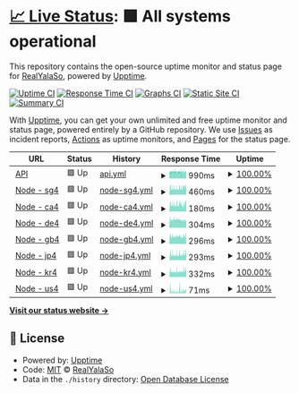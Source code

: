 # [📈 Live Status](https://status.yalaso.top): <!--live status--> **🟩 All systems operational**

This repository contains the open-source uptime monitor and status page for [RealYalaSo](https://status.yalaso.top), powered by [Upptime](https://github.com/upptime/upptime).

[![Uptime CI](https://github.com/RealYalaSo/status/workflows/Uptime%20CI/badge.svg)](https://github.com/RealYalaSo/status/actions?query=workflow%3A%22Uptime+CI%22)
[![Response Time CI](https://github.com/RealYalaSo/status/workflows/Response%20Time%20CI/badge.svg)](https://github.com/RealYalaSo/status/actions?query=workflow%3A%22Response+Time+CI%22)
[![Graphs CI](https://github.com/RealYalaSo/status/workflows/Graphs%20CI/badge.svg)](https://github.com/RealYalaSo/status/actions?query=workflow%3A%22Graphs+CI%22)
[![Static Site CI](https://github.com/RealYalaSo/status/workflows/Static%20Site%20CI/badge.svg)](https://github.com/RealYalaSo/status/actions?query=workflow%3A%22Static+Site+CI%22)
[![Summary CI](https://github.com/RealYalaSo/status/workflows/Summary%20CI/badge.svg)](https://github.com/RealYalaSo/status/actions?query=workflow%3A%22Summary+CI%22)

With [Upptime](https://upptime.js.org), you can get your own unlimited and free uptime monitor and status page, powered entirely by a GitHub repository. We use [Issues](https://github.com/RealYalaSo/status/issues) as incident reports, [Actions](https://github.com/RealYalaSo/status/actions) as uptime monitors, and [Pages](https://status.yalaso.top) for the status page.

<!--start: status pages-->
<!-- This summary is generated by Upptime (https://github.com/upptime/upptime) -->
<!-- Do not edit this manually, your changes will be overwritten -->
<!-- prettier-ignore -->
| URL | Status | History | Response Time | Uptime |
| --- | ------ | ------- | ------------- | ------ |
| <img alt="" src="https://favicons.githubusercontent.com/api.yalaso.top" height="13"> [API](https://api.yalaso.top/api/v1/ping) | 🟩 Up | [api.yml](https://github.com/superrr-vpn/status/commits/HEAD/history/api.yml) | <details><summary><img alt="Response time graph" src="./graphs/api/response-time-week.png" height="20"> 990ms</summary><br><a href="https://status.yalaso.top/history/api"><img alt="Response time 993" src="https://img.shields.io/endpoint?url=https%3A%2F%2Fraw.githubusercontent.com%2Fsuperrr-vpn%2Fstatus%2FHEAD%2Fapi%2Fapi%2Fresponse-time.json"></a><br><a href="https://status.yalaso.top/history/api"><img alt="24-hour response time 964" src="https://img.shields.io/endpoint?url=https%3A%2F%2Fraw.githubusercontent.com%2Fsuperrr-vpn%2Fstatus%2FHEAD%2Fapi%2Fapi%2Fresponse-time-day.json"></a><br><a href="https://status.yalaso.top/history/api"><img alt="7-day response time 990" src="https://img.shields.io/endpoint?url=https%3A%2F%2Fraw.githubusercontent.com%2Fsuperrr-vpn%2Fstatus%2FHEAD%2Fapi%2Fapi%2Fresponse-time-week.json"></a><br><a href="https://status.yalaso.top/history/api"><img alt="30-day response time 993" src="https://img.shields.io/endpoint?url=https%3A%2F%2Fraw.githubusercontent.com%2Fsuperrr-vpn%2Fstatus%2FHEAD%2Fapi%2Fapi%2Fresponse-time-month.json"></a><br><a href="https://status.yalaso.top/history/api"><img alt="1-year response time 993" src="https://img.shields.io/endpoint?url=https%3A%2F%2Fraw.githubusercontent.com%2Fsuperrr-vpn%2Fstatus%2FHEAD%2Fapi%2Fapi%2Fresponse-time-year.json"></a></details> | <details><summary><a href="https://status.yalaso.top/history/api">100.00%</a></summary><a href="https://status.yalaso.top/history/api"><img alt="All-time uptime 100.00%" src="https://img.shields.io/endpoint?url=https%3A%2F%2Fraw.githubusercontent.com%2Fsuperrr-vpn%2Fstatus%2FHEAD%2Fapi%2Fapi%2Fuptime.json"></a><br><a href="https://status.yalaso.top/history/api"><img alt="24-hour uptime 100.00%" src="https://img.shields.io/endpoint?url=https%3A%2F%2Fraw.githubusercontent.com%2Fsuperrr-vpn%2Fstatus%2FHEAD%2Fapi%2Fapi%2Fuptime-day.json"></a><br><a href="https://status.yalaso.top/history/api"><img alt="7-day uptime 100.00%" src="https://img.shields.io/endpoint?url=https%3A%2F%2Fraw.githubusercontent.com%2Fsuperrr-vpn%2Fstatus%2FHEAD%2Fapi%2Fapi%2Fuptime-week.json"></a><br><a href="https://status.yalaso.top/history/api"><img alt="30-day uptime 100.00%" src="https://img.shields.io/endpoint?url=https%3A%2F%2Fraw.githubusercontent.com%2Fsuperrr-vpn%2Fstatus%2FHEAD%2Fapi%2Fapi%2Fuptime-month.json"></a><br><a href="https://status.yalaso.top/history/api"><img alt="1-year uptime 100.00%" src="https://img.shields.io/endpoint?url=https%3A%2F%2Fraw.githubusercontent.com%2Fsuperrr-vpn%2Fstatus%2FHEAD%2Fapi%2Fapi%2Fuptime-year.json"></a></details>
| <img alt="" src="https://favicons.githubusercontent.com/sg4.yalaso.top" height="13"> [Node - sg4](http://sg4.yalaso.top/api/v1/ping) | 🟩 Up | [node-sg4.yml](https://github.com/superrr-vpn/status/commits/HEAD/history/node-sg4.yml) | <details><summary><img alt="Response time graph" src="./graphs/node-sg4/response-time-week.png" height="20"> 460ms</summary><br><a href="https://status.yalaso.top/history/node-sg4"><img alt="Response time 460" src="https://img.shields.io/endpoint?url=https%3A%2F%2Fraw.githubusercontent.com%2Fsuperrr-vpn%2Fstatus%2FHEAD%2Fapi%2Fnode-sg4%2Fresponse-time.json"></a><br><a href="https://status.yalaso.top/history/node-sg4"><img alt="24-hour response time 475" src="https://img.shields.io/endpoint?url=https%3A%2F%2Fraw.githubusercontent.com%2Fsuperrr-vpn%2Fstatus%2FHEAD%2Fapi%2Fnode-sg4%2Fresponse-time-day.json"></a><br><a href="https://status.yalaso.top/history/node-sg4"><img alt="7-day response time 460" src="https://img.shields.io/endpoint?url=https%3A%2F%2Fraw.githubusercontent.com%2Fsuperrr-vpn%2Fstatus%2FHEAD%2Fapi%2Fnode-sg4%2Fresponse-time-week.json"></a><br><a href="https://status.yalaso.top/history/node-sg4"><img alt="30-day response time 460" src="https://img.shields.io/endpoint?url=https%3A%2F%2Fraw.githubusercontent.com%2Fsuperrr-vpn%2Fstatus%2FHEAD%2Fapi%2Fnode-sg4%2Fresponse-time-month.json"></a><br><a href="https://status.yalaso.top/history/node-sg4"><img alt="1-year response time 460" src="https://img.shields.io/endpoint?url=https%3A%2F%2Fraw.githubusercontent.com%2Fsuperrr-vpn%2Fstatus%2FHEAD%2Fapi%2Fnode-sg4%2Fresponse-time-year.json"></a></details> | <details><summary><a href="https://status.yalaso.top/history/node-sg4">100.00%</a></summary><a href="https://status.yalaso.top/history/node-sg4"><img alt="All-time uptime 100.00%" src="https://img.shields.io/endpoint?url=https%3A%2F%2Fraw.githubusercontent.com%2Fsuperrr-vpn%2Fstatus%2FHEAD%2Fapi%2Fnode-sg4%2Fuptime.json"></a><br><a href="https://status.yalaso.top/history/node-sg4"><img alt="24-hour uptime 100.00%" src="https://img.shields.io/endpoint?url=https%3A%2F%2Fraw.githubusercontent.com%2Fsuperrr-vpn%2Fstatus%2FHEAD%2Fapi%2Fnode-sg4%2Fuptime-day.json"></a><br><a href="https://status.yalaso.top/history/node-sg4"><img alt="7-day uptime 100.00%" src="https://img.shields.io/endpoint?url=https%3A%2F%2Fraw.githubusercontent.com%2Fsuperrr-vpn%2Fstatus%2FHEAD%2Fapi%2Fnode-sg4%2Fuptime-week.json"></a><br><a href="https://status.yalaso.top/history/node-sg4"><img alt="30-day uptime 100.00%" src="https://img.shields.io/endpoint?url=https%3A%2F%2Fraw.githubusercontent.com%2Fsuperrr-vpn%2Fstatus%2FHEAD%2Fapi%2Fnode-sg4%2Fuptime-month.json"></a><br><a href="https://status.yalaso.top/history/node-sg4"><img alt="1-year uptime 100.00%" src="https://img.shields.io/endpoint?url=https%3A%2F%2Fraw.githubusercontent.com%2Fsuperrr-vpn%2Fstatus%2FHEAD%2Fapi%2Fnode-sg4%2Fuptime-year.json"></a></details>
| <img alt="" src="https://favicons.githubusercontent.com/ca4.yalaso.top" height="13"> [Node - ca4](http://ca4.yalaso.top/api/v1/ping) | 🟩 Up | [node-ca4.yml](https://github.com/superrr-vpn/status/commits/HEAD/history/node-ca4.yml) | <details><summary><img alt="Response time graph" src="./graphs/node-ca4/response-time-week.png" height="20"> 180ms</summary><br><a href="https://status.yalaso.top/history/node-ca4"><img alt="Response time 180" src="https://img.shields.io/endpoint?url=https%3A%2F%2Fraw.githubusercontent.com%2Fsuperrr-vpn%2Fstatus%2FHEAD%2Fapi%2Fnode-ca4%2Fresponse-time.json"></a><br><a href="https://status.yalaso.top/history/node-ca4"><img alt="24-hour response time 177" src="https://img.shields.io/endpoint?url=https%3A%2F%2Fraw.githubusercontent.com%2Fsuperrr-vpn%2Fstatus%2FHEAD%2Fapi%2Fnode-ca4%2Fresponse-time-day.json"></a><br><a href="https://status.yalaso.top/history/node-ca4"><img alt="7-day response time 180" src="https://img.shields.io/endpoint?url=https%3A%2F%2Fraw.githubusercontent.com%2Fsuperrr-vpn%2Fstatus%2FHEAD%2Fapi%2Fnode-ca4%2Fresponse-time-week.json"></a><br><a href="https://status.yalaso.top/history/node-ca4"><img alt="30-day response time 180" src="https://img.shields.io/endpoint?url=https%3A%2F%2Fraw.githubusercontent.com%2Fsuperrr-vpn%2Fstatus%2FHEAD%2Fapi%2Fnode-ca4%2Fresponse-time-month.json"></a><br><a href="https://status.yalaso.top/history/node-ca4"><img alt="1-year response time 180" src="https://img.shields.io/endpoint?url=https%3A%2F%2Fraw.githubusercontent.com%2Fsuperrr-vpn%2Fstatus%2FHEAD%2Fapi%2Fnode-ca4%2Fresponse-time-year.json"></a></details> | <details><summary><a href="https://status.yalaso.top/history/node-ca4">100.00%</a></summary><a href="https://status.yalaso.top/history/node-ca4"><img alt="All-time uptime 100.00%" src="https://img.shields.io/endpoint?url=https%3A%2F%2Fraw.githubusercontent.com%2Fsuperrr-vpn%2Fstatus%2FHEAD%2Fapi%2Fnode-ca4%2Fuptime.json"></a><br><a href="https://status.yalaso.top/history/node-ca4"><img alt="24-hour uptime 100.00%" src="https://img.shields.io/endpoint?url=https%3A%2F%2Fraw.githubusercontent.com%2Fsuperrr-vpn%2Fstatus%2FHEAD%2Fapi%2Fnode-ca4%2Fuptime-day.json"></a><br><a href="https://status.yalaso.top/history/node-ca4"><img alt="7-day uptime 100.00%" src="https://img.shields.io/endpoint?url=https%3A%2F%2Fraw.githubusercontent.com%2Fsuperrr-vpn%2Fstatus%2FHEAD%2Fapi%2Fnode-ca4%2Fuptime-week.json"></a><br><a href="https://status.yalaso.top/history/node-ca4"><img alt="30-day uptime 100.00%" src="https://img.shields.io/endpoint?url=https%3A%2F%2Fraw.githubusercontent.com%2Fsuperrr-vpn%2Fstatus%2FHEAD%2Fapi%2Fnode-ca4%2Fuptime-month.json"></a><br><a href="https://status.yalaso.top/history/node-ca4"><img alt="1-year uptime 100.00%" src="https://img.shields.io/endpoint?url=https%3A%2F%2Fraw.githubusercontent.com%2Fsuperrr-vpn%2Fstatus%2FHEAD%2Fapi%2Fnode-ca4%2Fuptime-year.json"></a></details>
| <img alt="" src="https://favicons.githubusercontent.com/de4.yalaso.top" height="13"> [Node - de4](http://de4.yalaso.top/api/v1/ping) | 🟩 Up | [node-de4.yml](https://github.com/superrr-vpn/status/commits/HEAD/history/node-de4.yml) | <details><summary><img alt="Response time graph" src="./graphs/node-de4/response-time-week.png" height="20"> 304ms</summary><br><a href="https://status.yalaso.top/history/node-de4"><img alt="Response time 304" src="https://img.shields.io/endpoint?url=https%3A%2F%2Fraw.githubusercontent.com%2Fsuperrr-vpn%2Fstatus%2FHEAD%2Fapi%2Fnode-de4%2Fresponse-time.json"></a><br><a href="https://status.yalaso.top/history/node-de4"><img alt="24-hour response time 291" src="https://img.shields.io/endpoint?url=https%3A%2F%2Fraw.githubusercontent.com%2Fsuperrr-vpn%2Fstatus%2FHEAD%2Fapi%2Fnode-de4%2Fresponse-time-day.json"></a><br><a href="https://status.yalaso.top/history/node-de4"><img alt="7-day response time 304" src="https://img.shields.io/endpoint?url=https%3A%2F%2Fraw.githubusercontent.com%2Fsuperrr-vpn%2Fstatus%2FHEAD%2Fapi%2Fnode-de4%2Fresponse-time-week.json"></a><br><a href="https://status.yalaso.top/history/node-de4"><img alt="30-day response time 304" src="https://img.shields.io/endpoint?url=https%3A%2F%2Fraw.githubusercontent.com%2Fsuperrr-vpn%2Fstatus%2FHEAD%2Fapi%2Fnode-de4%2Fresponse-time-month.json"></a><br><a href="https://status.yalaso.top/history/node-de4"><img alt="1-year response time 304" src="https://img.shields.io/endpoint?url=https%3A%2F%2Fraw.githubusercontent.com%2Fsuperrr-vpn%2Fstatus%2FHEAD%2Fapi%2Fnode-de4%2Fresponse-time-year.json"></a></details> | <details><summary><a href="https://status.yalaso.top/history/node-de4">100.00%</a></summary><a href="https://status.yalaso.top/history/node-de4"><img alt="All-time uptime 100.00%" src="https://img.shields.io/endpoint?url=https%3A%2F%2Fraw.githubusercontent.com%2Fsuperrr-vpn%2Fstatus%2FHEAD%2Fapi%2Fnode-de4%2Fuptime.json"></a><br><a href="https://status.yalaso.top/history/node-de4"><img alt="24-hour uptime 100.00%" src="https://img.shields.io/endpoint?url=https%3A%2F%2Fraw.githubusercontent.com%2Fsuperrr-vpn%2Fstatus%2FHEAD%2Fapi%2Fnode-de4%2Fuptime-day.json"></a><br><a href="https://status.yalaso.top/history/node-de4"><img alt="7-day uptime 100.00%" src="https://img.shields.io/endpoint?url=https%3A%2F%2Fraw.githubusercontent.com%2Fsuperrr-vpn%2Fstatus%2FHEAD%2Fapi%2Fnode-de4%2Fuptime-week.json"></a><br><a href="https://status.yalaso.top/history/node-de4"><img alt="30-day uptime 100.00%" src="https://img.shields.io/endpoint?url=https%3A%2F%2Fraw.githubusercontent.com%2Fsuperrr-vpn%2Fstatus%2FHEAD%2Fapi%2Fnode-de4%2Fuptime-month.json"></a><br><a href="https://status.yalaso.top/history/node-de4"><img alt="1-year uptime 100.00%" src="https://img.shields.io/endpoint?url=https%3A%2F%2Fraw.githubusercontent.com%2Fsuperrr-vpn%2Fstatus%2FHEAD%2Fapi%2Fnode-de4%2Fuptime-year.json"></a></details>
| <img alt="" src="https://favicons.githubusercontent.com/gb4.yalaso.top" height="13"> [Node - gb4](http://gb4.yalaso.top/api/v1/ping) | 🟩 Up | [node-gb4.yml](https://github.com/superrr-vpn/status/commits/HEAD/history/node-gb4.yml) | <details><summary><img alt="Response time graph" src="./graphs/node-gb4/response-time-week.png" height="20"> 296ms</summary><br><a href="https://status.yalaso.top/history/node-gb4"><img alt="Response time 296" src="https://img.shields.io/endpoint?url=https%3A%2F%2Fraw.githubusercontent.com%2Fsuperrr-vpn%2Fstatus%2FHEAD%2Fapi%2Fnode-gb4%2Fresponse-time.json"></a><br><a href="https://status.yalaso.top/history/node-gb4"><img alt="24-hour response time 291" src="https://img.shields.io/endpoint?url=https%3A%2F%2Fraw.githubusercontent.com%2Fsuperrr-vpn%2Fstatus%2FHEAD%2Fapi%2Fnode-gb4%2Fresponse-time-day.json"></a><br><a href="https://status.yalaso.top/history/node-gb4"><img alt="7-day response time 296" src="https://img.shields.io/endpoint?url=https%3A%2F%2Fraw.githubusercontent.com%2Fsuperrr-vpn%2Fstatus%2FHEAD%2Fapi%2Fnode-gb4%2Fresponse-time-week.json"></a><br><a href="https://status.yalaso.top/history/node-gb4"><img alt="30-day response time 296" src="https://img.shields.io/endpoint?url=https%3A%2F%2Fraw.githubusercontent.com%2Fsuperrr-vpn%2Fstatus%2FHEAD%2Fapi%2Fnode-gb4%2Fresponse-time-month.json"></a><br><a href="https://status.yalaso.top/history/node-gb4"><img alt="1-year response time 296" src="https://img.shields.io/endpoint?url=https%3A%2F%2Fraw.githubusercontent.com%2Fsuperrr-vpn%2Fstatus%2FHEAD%2Fapi%2Fnode-gb4%2Fresponse-time-year.json"></a></details> | <details><summary><a href="https://status.yalaso.top/history/node-gb4">100.00%</a></summary><a href="https://status.yalaso.top/history/node-gb4"><img alt="All-time uptime 100.00%" src="https://img.shields.io/endpoint?url=https%3A%2F%2Fraw.githubusercontent.com%2Fsuperrr-vpn%2Fstatus%2FHEAD%2Fapi%2Fnode-gb4%2Fuptime.json"></a><br><a href="https://status.yalaso.top/history/node-gb4"><img alt="24-hour uptime 100.00%" src="https://img.shields.io/endpoint?url=https%3A%2F%2Fraw.githubusercontent.com%2Fsuperrr-vpn%2Fstatus%2FHEAD%2Fapi%2Fnode-gb4%2Fuptime-day.json"></a><br><a href="https://status.yalaso.top/history/node-gb4"><img alt="7-day uptime 100.00%" src="https://img.shields.io/endpoint?url=https%3A%2F%2Fraw.githubusercontent.com%2Fsuperrr-vpn%2Fstatus%2FHEAD%2Fapi%2Fnode-gb4%2Fuptime-week.json"></a><br><a href="https://status.yalaso.top/history/node-gb4"><img alt="30-day uptime 100.00%" src="https://img.shields.io/endpoint?url=https%3A%2F%2Fraw.githubusercontent.com%2Fsuperrr-vpn%2Fstatus%2FHEAD%2Fapi%2Fnode-gb4%2Fuptime-month.json"></a><br><a href="https://status.yalaso.top/history/node-gb4"><img alt="1-year uptime 100.00%" src="https://img.shields.io/endpoint?url=https%3A%2F%2Fraw.githubusercontent.com%2Fsuperrr-vpn%2Fstatus%2FHEAD%2Fapi%2Fnode-gb4%2Fuptime-year.json"></a></details>
| <img alt="" src="https://favicons.githubusercontent.com/jp4.yalaso.top" height="13"> [Node - jp4](http://jp4.yalaso.top/api/v1/ping) | 🟩 Up | [node-jp4.yml](https://github.com/superrr-vpn/status/commits/HEAD/history/node-jp4.yml) | <details><summary><img alt="Response time graph" src="./graphs/node-jp4/response-time-week.png" height="20"> 293ms</summary><br><a href="https://status.yalaso.top/history/node-jp4"><img alt="Response time 293" src="https://img.shields.io/endpoint?url=https%3A%2F%2Fraw.githubusercontent.com%2Fsuperrr-vpn%2Fstatus%2FHEAD%2Fapi%2Fnode-jp4%2Fresponse-time.json"></a><br><a href="https://status.yalaso.top/history/node-jp4"><img alt="24-hour response time 297" src="https://img.shields.io/endpoint?url=https%3A%2F%2Fraw.githubusercontent.com%2Fsuperrr-vpn%2Fstatus%2FHEAD%2Fapi%2Fnode-jp4%2Fresponse-time-day.json"></a><br><a href="https://status.yalaso.top/history/node-jp4"><img alt="7-day response time 293" src="https://img.shields.io/endpoint?url=https%3A%2F%2Fraw.githubusercontent.com%2Fsuperrr-vpn%2Fstatus%2FHEAD%2Fapi%2Fnode-jp4%2Fresponse-time-week.json"></a><br><a href="https://status.yalaso.top/history/node-jp4"><img alt="30-day response time 293" src="https://img.shields.io/endpoint?url=https%3A%2F%2Fraw.githubusercontent.com%2Fsuperrr-vpn%2Fstatus%2FHEAD%2Fapi%2Fnode-jp4%2Fresponse-time-month.json"></a><br><a href="https://status.yalaso.top/history/node-jp4"><img alt="1-year response time 293" src="https://img.shields.io/endpoint?url=https%3A%2F%2Fraw.githubusercontent.com%2Fsuperrr-vpn%2Fstatus%2FHEAD%2Fapi%2Fnode-jp4%2Fresponse-time-year.json"></a></details> | <details><summary><a href="https://status.yalaso.top/history/node-jp4">100.00%</a></summary><a href="https://status.yalaso.top/history/node-jp4"><img alt="All-time uptime 100.00%" src="https://img.shields.io/endpoint?url=https%3A%2F%2Fraw.githubusercontent.com%2Fsuperrr-vpn%2Fstatus%2FHEAD%2Fapi%2Fnode-jp4%2Fuptime.json"></a><br><a href="https://status.yalaso.top/history/node-jp4"><img alt="24-hour uptime 100.00%" src="https://img.shields.io/endpoint?url=https%3A%2F%2Fraw.githubusercontent.com%2Fsuperrr-vpn%2Fstatus%2FHEAD%2Fapi%2Fnode-jp4%2Fuptime-day.json"></a><br><a href="https://status.yalaso.top/history/node-jp4"><img alt="7-day uptime 100.00%" src="https://img.shields.io/endpoint?url=https%3A%2F%2Fraw.githubusercontent.com%2Fsuperrr-vpn%2Fstatus%2FHEAD%2Fapi%2Fnode-jp4%2Fuptime-week.json"></a><br><a href="https://status.yalaso.top/history/node-jp4"><img alt="30-day uptime 100.00%" src="https://img.shields.io/endpoint?url=https%3A%2F%2Fraw.githubusercontent.com%2Fsuperrr-vpn%2Fstatus%2FHEAD%2Fapi%2Fnode-jp4%2Fuptime-month.json"></a><br><a href="https://status.yalaso.top/history/node-jp4"><img alt="1-year uptime 100.00%" src="https://img.shields.io/endpoint?url=https%3A%2F%2Fraw.githubusercontent.com%2Fsuperrr-vpn%2Fstatus%2FHEAD%2Fapi%2Fnode-jp4%2Fuptime-year.json"></a></details>
| <img alt="" src="https://favicons.githubusercontent.com/kr4.yalaso.top" height="13"> [Node - kr4](http://kr4.yalaso.top/api/v1/ping) | 🟩 Up | [node-kr4.yml](https://github.com/superrr-vpn/status/commits/HEAD/history/node-kr4.yml) | <details><summary><img alt="Response time graph" src="./graphs/node-kr4/response-time-week.png" height="20"> 332ms</summary><br><a href="https://status.yalaso.top/history/node-kr4"><img alt="Response time 332" src="https://img.shields.io/endpoint?url=https%3A%2F%2Fraw.githubusercontent.com%2Fsuperrr-vpn%2Fstatus%2FHEAD%2Fapi%2Fnode-kr4%2Fresponse-time.json"></a><br><a href="https://status.yalaso.top/history/node-kr4"><img alt="24-hour response time 333" src="https://img.shields.io/endpoint?url=https%3A%2F%2Fraw.githubusercontent.com%2Fsuperrr-vpn%2Fstatus%2FHEAD%2Fapi%2Fnode-kr4%2Fresponse-time-day.json"></a><br><a href="https://status.yalaso.top/history/node-kr4"><img alt="7-day response time 332" src="https://img.shields.io/endpoint?url=https%3A%2F%2Fraw.githubusercontent.com%2Fsuperrr-vpn%2Fstatus%2FHEAD%2Fapi%2Fnode-kr4%2Fresponse-time-week.json"></a><br><a href="https://status.yalaso.top/history/node-kr4"><img alt="30-day response time 332" src="https://img.shields.io/endpoint?url=https%3A%2F%2Fraw.githubusercontent.com%2Fsuperrr-vpn%2Fstatus%2FHEAD%2Fapi%2Fnode-kr4%2Fresponse-time-month.json"></a><br><a href="https://status.yalaso.top/history/node-kr4"><img alt="1-year response time 332" src="https://img.shields.io/endpoint?url=https%3A%2F%2Fraw.githubusercontent.com%2Fsuperrr-vpn%2Fstatus%2FHEAD%2Fapi%2Fnode-kr4%2Fresponse-time-year.json"></a></details> | <details><summary><a href="https://status.yalaso.top/history/node-kr4">100.00%</a></summary><a href="https://status.yalaso.top/history/node-kr4"><img alt="All-time uptime 100.00%" src="https://img.shields.io/endpoint?url=https%3A%2F%2Fraw.githubusercontent.com%2Fsuperrr-vpn%2Fstatus%2FHEAD%2Fapi%2Fnode-kr4%2Fuptime.json"></a><br><a href="https://status.yalaso.top/history/node-kr4"><img alt="24-hour uptime 100.00%" src="https://img.shields.io/endpoint?url=https%3A%2F%2Fraw.githubusercontent.com%2Fsuperrr-vpn%2Fstatus%2FHEAD%2Fapi%2Fnode-kr4%2Fuptime-day.json"></a><br><a href="https://status.yalaso.top/history/node-kr4"><img alt="7-day uptime 100.00%" src="https://img.shields.io/endpoint?url=https%3A%2F%2Fraw.githubusercontent.com%2Fsuperrr-vpn%2Fstatus%2FHEAD%2Fapi%2Fnode-kr4%2Fuptime-week.json"></a><br><a href="https://status.yalaso.top/history/node-kr4"><img alt="30-day uptime 100.00%" src="https://img.shields.io/endpoint?url=https%3A%2F%2Fraw.githubusercontent.com%2Fsuperrr-vpn%2Fstatus%2FHEAD%2Fapi%2Fnode-kr4%2Fuptime-month.json"></a><br><a href="https://status.yalaso.top/history/node-kr4"><img alt="1-year uptime 100.00%" src="https://img.shields.io/endpoint?url=https%3A%2F%2Fraw.githubusercontent.com%2Fsuperrr-vpn%2Fstatus%2FHEAD%2Fapi%2Fnode-kr4%2Fuptime-year.json"></a></details>
| <img alt="" src="https://favicons.githubusercontent.com/us4.yalaso.top" height="13"> [Node - us4](http://us4.yalaso.top/api/v1/ping) | 🟩 Up | [node-us4.yml](https://github.com/superrr-vpn/status/commits/HEAD/history/node-us4.yml) | <details><summary><img alt="Response time graph" src="./graphs/node-us4/response-time-week.png" height="20"> 71ms</summary><br><a href="https://status.yalaso.top/history/node-us4"><img alt="Response time 71" src="https://img.shields.io/endpoint?url=https%3A%2F%2Fraw.githubusercontent.com%2Fsuperrr-vpn%2Fstatus%2FHEAD%2Fapi%2Fnode-us4%2Fresponse-time.json"></a><br><a href="https://status.yalaso.top/history/node-us4"><img alt="24-hour response time 74" src="https://img.shields.io/endpoint?url=https%3A%2F%2Fraw.githubusercontent.com%2Fsuperrr-vpn%2Fstatus%2FHEAD%2Fapi%2Fnode-us4%2Fresponse-time-day.json"></a><br><a href="https://status.yalaso.top/history/node-us4"><img alt="7-day response time 71" src="https://img.shields.io/endpoint?url=https%3A%2F%2Fraw.githubusercontent.com%2Fsuperrr-vpn%2Fstatus%2FHEAD%2Fapi%2Fnode-us4%2Fresponse-time-week.json"></a><br><a href="https://status.yalaso.top/history/node-us4"><img alt="30-day response time 71" src="https://img.shields.io/endpoint?url=https%3A%2F%2Fraw.githubusercontent.com%2Fsuperrr-vpn%2Fstatus%2FHEAD%2Fapi%2Fnode-us4%2Fresponse-time-month.json"></a><br><a href="https://status.yalaso.top/history/node-us4"><img alt="1-year response time 71" src="https://img.shields.io/endpoint?url=https%3A%2F%2Fraw.githubusercontent.com%2Fsuperrr-vpn%2Fstatus%2FHEAD%2Fapi%2Fnode-us4%2Fresponse-time-year.json"></a></details> | <details><summary><a href="https://status.yalaso.top/history/node-us4">100.00%</a></summary><a href="https://status.yalaso.top/history/node-us4"><img alt="All-time uptime 100.00%" src="https://img.shields.io/endpoint?url=https%3A%2F%2Fraw.githubusercontent.com%2Fsuperrr-vpn%2Fstatus%2FHEAD%2Fapi%2Fnode-us4%2Fuptime.json"></a><br><a href="https://status.yalaso.top/history/node-us4"><img alt="24-hour uptime 100.00%" src="https://img.shields.io/endpoint?url=https%3A%2F%2Fraw.githubusercontent.com%2Fsuperrr-vpn%2Fstatus%2FHEAD%2Fapi%2Fnode-us4%2Fuptime-day.json"></a><br><a href="https://status.yalaso.top/history/node-us4"><img alt="7-day uptime 100.00%" src="https://img.shields.io/endpoint?url=https%3A%2F%2Fraw.githubusercontent.com%2Fsuperrr-vpn%2Fstatus%2FHEAD%2Fapi%2Fnode-us4%2Fuptime-week.json"></a><br><a href="https://status.yalaso.top/history/node-us4"><img alt="30-day uptime 100.00%" src="https://img.shields.io/endpoint?url=https%3A%2F%2Fraw.githubusercontent.com%2Fsuperrr-vpn%2Fstatus%2FHEAD%2Fapi%2Fnode-us4%2Fuptime-month.json"></a><br><a href="https://status.yalaso.top/history/node-us4"><img alt="1-year uptime 100.00%" src="https://img.shields.io/endpoint?url=https%3A%2F%2Fraw.githubusercontent.com%2Fsuperrr-vpn%2Fstatus%2FHEAD%2Fapi%2Fnode-us4%2Fuptime-year.json"></a></details>

<!--end: status pages-->

[**Visit our status website →**](https://status.yalaso.top)

## 📄 License

- Powered by: [Upptime](https://github.com/upptime/upptime)
- Code: [MIT](./LICENSE) © [RealYalaSo](https://status.yalaso.top)
- Data in the `./history` directory: [Open Database License](https://opendatacommons.org/licenses/odbl/1-0/)
